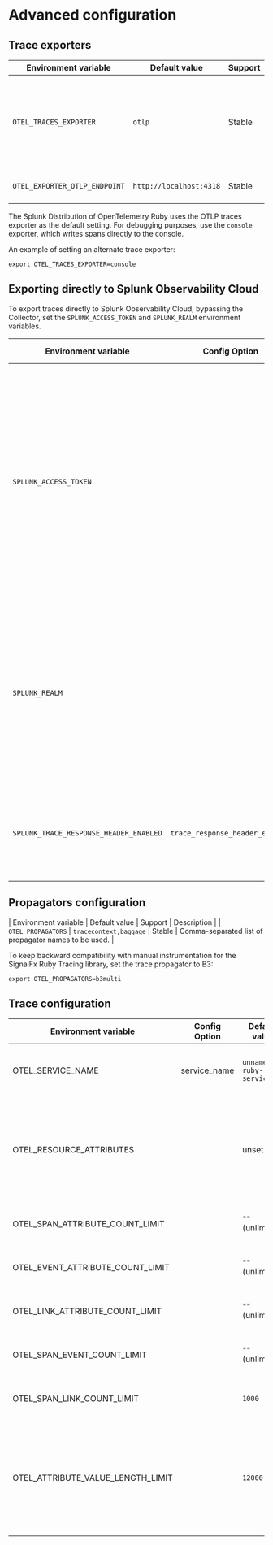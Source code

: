 # Advanced configuration

## Trace exporters

| Environment variable              | Default value                    | Support     | Description                                                                                                                              |
| --------------------------------- | -------                          | ----------- | ---                                                                                                                                      |
| `OTEL_TRACES_EXPORTER`            | `otlp`                           | Stable      | Select the traces exporter to use. We recommend using the OTLP exporter (`otlp`).
| `OTEL_EXPORTER_OTLP_ENDPOINT`     | `http://localhost:4318`          | Stable      | The OTLP endpoint to connect to.

The Splunk Distribution of OpenTelemetry Ruby uses the OTLP traces exporter as
the default setting. For debugging purposes, use the `console` exporter, which writes
spans directly to the console.

An example of setting an alternate trace exporter:

```
export OTEL_TRACES_EXPORTER=console
```

## Exporting directly to Splunk Observability Cloud

To export traces directly to Splunk Observability Cloud, bypassing the Collector,
set the `SPLUNK_ACCESS_TOKEN` and `SPLUNK_REALM` environment variables.

| Environment variable                  | Config Option | Default value | Support     | Description                                                                                                                                          |
| -------------------------------------- | ------------ | ------------  | ----------- | ---                                                                                                                                                  |
| `SPLUNK_ACCESS_TOKEN`                  | | unset         | Stable      | Splunk authentication token that lets exporters send data directly to Splunk Observability Cloud. Unset by default. Not required unless you need to send data to the Observability Cloud ingest endpoint. See [Create and manage authentication tokens using Splunk Observability Cloud](https://docs.splunk.com/Observability/admin/authentication-tokens/tokens.html#admin-tokens).                               |
| `SPLUNK_REALM`                         | | us0           | Stable      | The name of your organization’s realm, for example, us0. When you set the realm, traces are sent directly to the ingest endpoint of Splunk Observability Cloud, bypassing the Splunk OpenTelemetry Collector. |
| `SPLUNK_TRACE_RESPONSE_HEADER_ENABLED` | `trace_response_header_enabled` | True | Experimental | Enables adding server trace information to HTTP response headers in Rack middleware. |

## Propagators configuration

| Environment variable | Default value        | Support | Description                                                                                        |
| `OTEL_PROPAGATORS`     | `tracecontext,baggage` | Stable  | Comma-separated list of propagator names to be used. |

To keep backward compatibility with manual instrumentation for the SignalFx Ruby Tracing library, set the trace propagator to B3:

```
export OTEL_PROPAGATORS=b3multi
```

## Trace configuration

| Environment variable      | Config Option         | Default value             | Notes                                                                                                                                                                                                         |
| ------------------------- | --------------------- | ------------------------- | ----------------------------------------------------------------------                                                                                                                                        |
| OTEL_SERVICE_NAME                 | service_name          | `unnamed-ruby-service`  | The service name of this Ruby application. |
| OTEL_RESOURCE_ATTRIBUTES          |                       | unset                     | Comma-separated list of resource attributes added to every reported span. <details><summary>Example</summary>`service.name=my-ruby-service,service.version=3.1,deployment.environment=production`</details> |
| OTEL_SPAN_ATTRIBUTE_COUNT_LIMIT   |                       | `""` (unlimited)          | Maximum number of attributes per span.  |
| OTEL_EVENT_ATTRIBUTE_COUNT_LIMIT  |                       | `""` (unlimited)          | Maximum number of attributes per event.  |
| OTEL_LINK_ATTRIBUTE_COUNT_LIMIT   |                       | `""` (unlimited)          | Maximum number of attributes per link.  |
| OTEL_SPAN_EVENT_COUNT_LIMIT       |                       | `""` (unlimited)          | Maximum number of events per span. |
| OTEL_SPAN_LINK_COUNT_LIMIT        |                       | `1000`                    | Maximum number of links per span. |
| OTEL_ATTRIBUTE_VALUE_LENGTH_LIMIT |                       | `12000`                   | Maximum length of strings for span attribute values. Values larger than the limit are truncated. |
